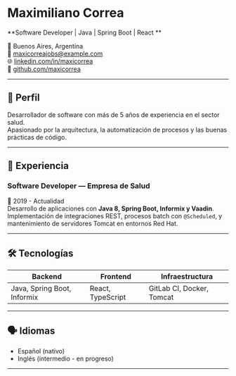# Maximiliano Correa

**Software Developer | Java | Spring Boot | React **

📍 Buenos Aires, Argentina  
📧 maxicorreajobs@example.com  
🌐 [linkedin.com/in/maxicorrea](https://linkedin.com/in/maxicorrea)  
🐙 [github.com/maxicorrea](https://github.com/maxicorrea)

---

## 🧠 Perfil
Desarrollador de software con más de 5 años de experiencia en el sector salud.  
Apasionado por la arquitectura, la automatización de procesos y las buenas prácticas de código.

---

## 💼 Experiencia

### **Software Developer — Empresa de Salud**
📅 2019 - Actualidad  
Desarrollo de aplicaciones con **Java 8, Spring Boot, Informix y Vaadin**.  
Implementación de integraciones REST, procesos batch con `@Scheduled`, y mantenimiento de servidores Tomcat en entornos Red Hat.

---

## 🛠️ Tecnologías

| Backend | Frontend | Infraestructura |
|----------|-----------|----------------|
| Java, Spring Boot, Informix | React, TypeScript | GitLab CI, Docker, Tomcat |

---

## 🗣️ Idiomas

- Español (nativo)  
- Inglés (intermedio - en progreso)

---
